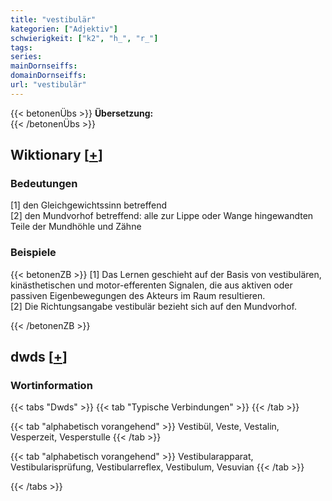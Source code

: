 ```yaml
---
title: "vestibulär"
kategorien: ["Adjektiv"]
schwierigkeit: ["k2", "h_", "r_"]
tags:
series:
mainDornseiffs:
domainDornseiffs:
url: "vestibulär"
---
```


{{< betonenÜbs >}}
**Übersetzung:**  
{{< /betonenÜbs >}}

## Wiktionary [[+](https://de.wiktionary.org/wiki/vestibulär)]

### Bedeutungen
[1] den Gleichgewichtssinn betreffend  
[2] den Mundvorhof betreffend: alle zur Lippe oder Wange hingewandten Teile der Mundhöhle und Zähne  

### Beispiele
{{< betonenZB >}}
[1] Das Lernen geschieht auf der Basis von vestibulären, kinästhetischen und motor-efferenten Signalen, die aus aktiven oder passiven Eigenbewegungen des Akteurs im Raum resultieren.  
[2] Die Richtungsangabe vestibulär bezieht sich auf den Mundvorhof.  

{{< /betonenZB >}}


## dwds [[+](https://www.dwds.de/wb/vestibulär)]

### Wortinformation
{{< tabs "Dwds" >}}
{{< tab "Typische Verbindungen" >}}
{{< /tab >}}

{{< tab "alphabetisch vorangehend" >}}
Vestibül, Veste, Vestalin, Vesperzeit, Vesperstulle
{{< /tab >}}

{{< tab "alphabetisch vorangehend" >}}
Vestibularapparat, Vestibularisprüfung, Vestibularreflex, Vestibulum, Vesuvian
{{< /tab >}}

{{< /tabs >}}

